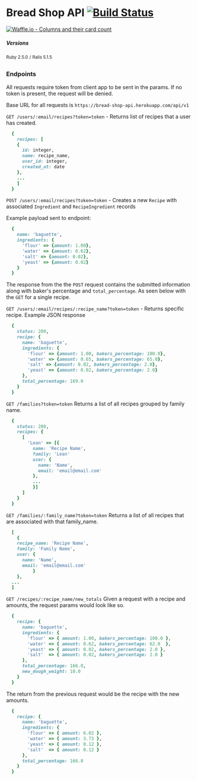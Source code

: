 # Bread Shop API [![Build Status](https://travis-ci.org/mikeyduece/bread_shop.svg?branch=master)](https://travis-ci.org/mikeyduece/bread_shop)

[![Waffle.io - Columns and their card count](https://badge.waffle.io/mikeyduece/bread_shop.svg?columns=all)](https://waffle.io/mikeyduece/bread_shop)


##### Versions

<sup>Ruby 2.5.0</sup> <sup>/</sup> <sup>Rails 5.1.5</sup>

### Endpoints
All requests require token from client app to be sent in the params. If no token is present, the request will be denied.

Base URL for all requests is `https://bread-shop-api.herokuapp.com/api/v1`

`GET /users/:email/recipes?token=token` - Returns list of recipes that a user has created.
```ruby
  {
    recipes: [
    {
      id: integer,
      name: recipe_name,
      user_id: integer,
      created_at: date
    },
    ...
    ]
  }
```

`POST /users/:email/recipes?token=token` - Creates a new `Recipe` with associated `Ingredient` and `RecipeIngredient` records

Example payload sent to endpoint:
```ruby
  {
    name: 'baguette',
    ingredients: {
      'flour' => {amount: 1.00},
      'water' => {amount: 0.62},
      'salt' => {amount: 0.02},
      'yeast' => {amount: 0.02}
    }
  }
```

The response from the the `POST` request contains the submitted information along with baker's percentage and `total_percentage`. As seen below with the `GET` for a single recipe.

`GET /users/:email/recipes/:recipe_name?token=token` - Returns specific recipe.
Example JSON response

```ruby
  {
    status: 200,
    recipe: {
      name: 'baguette',
      ingredients: {
        'flour' => {amount: 1.00, bakers_percentage: 100.0},
        'water' => {amount: 0.65, bakers_percentage: 65.0},
        'salt' => {amount: 0.02, bakers_percentage: 2.0},
        'yeast' => {amount: 0.02, bakers_percentage: 2.0}
      },
      total_percentage: 169.0
    }
  }
```

`GET /families?token=token` Returns a list of all recipes grouped by family name.

```ruby
  {
    status: 200,
    recipes: {
      [
        'Lean' => [{
          name: 'Recipe Name',
          family: 'Lean'
          user: {
            name: 'Name',
            email: 'email@email.com'
          },
          ...
          }]
      ]
    }
  }
```

`GET /families/:family_name?token=token` Returns a list of all recipes that are associated with that family_name.

```ruby
  [
    {
    recipe_name: 'Recipe Name',
    family: 'Family Name',
    user: {
      name: 'Name',
      email: 'email@email.com'
          }
    },
  ...
  ]
```

`GET /recipes/:recipe_name/new_totals` Given a request with a recipe and amounts, the request params would look like so.

```Ruby
  {
    recipe: {
      name: 'baguette',
      ingredients: {
        'flour' => { amount: 1.00, bakers_percentage: 100.0 },
        'water' => { amount: 0.62, bakers_percentage: 62.0  },
        'yeast' => { amount: 0.02, bakers_percentage: 2.0 },
        'salt'  => { amount: 0.02, bakers_percentage: 2.0 }
      },
      total_percentage: 166.0,
      new_dough_weight: 10.0
    }
  }
```

The return from the previous request would be the recipe with the new amounts.
```Ruby
  {
    recipe: {
      name: 'baguette',
      ingredients: {
        'flour' => { amount: 6.02 },
        'water' => { amount: 3.73 },
        'yeast' => { amount: 0.12 },
        'salt'  => { amount: 0.12 }
      },
      total_percentage: 166.0
    }
  }
```